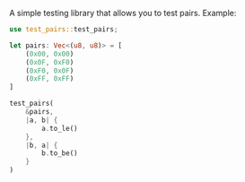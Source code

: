 A simple testing library that allows you to test pairs.
Example:
``` rust
use test_pairs::test_pairs;

let pairs: Vec<(u8, u8)> = [
    (0x00, 0x00)
    (0x0F, 0xF0)
    (0xF0, 0x0F)
    (0xFF, 0xFF)
]

test_pairs(
    &pairs,
    |a, b| {
        a.to_le()
    },
    |b, a| {
        b.to_be()
    }
)
```
